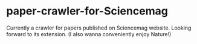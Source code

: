 # paper-crawler-for-Sciencemag
Currently a crawler for papers published on Sciencemag website.
Looking forward to its extension.
(I also wanna conveniently enjoy Nature!)

